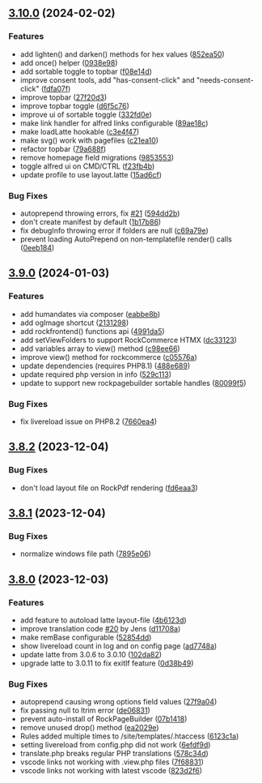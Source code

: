 ## [3.10.0](https://github.com/baumrock/RockFrontend/compare/v3.9.0...v3.10.0) (2024-02-02)


### Features

* add lighten() and darken() methods for hex values ([852ea50](https://github.com/baumrock/RockFrontend/commit/852ea5008d8220e1724aacf54af05e8888f8237a))
* add once() helper ([0938e98](https://github.com/baumrock/RockFrontend/commit/0938e98c84f88b7ff585f8d89494edabeafc53a0))
* add sortable toggle to topbar ([f08e14d](https://github.com/baumrock/RockFrontend/commit/f08e14d39d3c55b9a3728e46dbb90d9966638b39))
* improve consent tools, add "has-consent-click" and "needs-consent-click" ([fdfa07f](https://github.com/baumrock/RockFrontend/commit/fdfa07fe31afba74ce9e456afe8742761b5c2270))
* improve topbar ([27f20d3](https://github.com/baumrock/RockFrontend/commit/27f20d3ab00ab7b6a8fd80d35921551fe8bd5179))
* improve topbar toggle ([d6f5c76](https://github.com/baumrock/RockFrontend/commit/d6f5c762d5a23666227c893d0ff06360f5431f76))
* improve ui of sortable toggle ([332fd0e](https://github.com/baumrock/RockFrontend/commit/332fd0e65fc1438cded81a2842dc2173f50bf2a0))
* make link handler for alfred links configurable ([89ae18c](https://github.com/baumrock/RockFrontend/commit/89ae18c67dbc44cd89a46ddf2458627518e1d836))
* make loadLatte hookable ([c3e4f47](https://github.com/baumrock/RockFrontend/commit/c3e4f47196d5d5f86759a503a418211a370ff7c7))
* make svg() work with pagefiles ([c21ea10](https://github.com/baumrock/RockFrontend/commit/c21ea10f72fda25588504b2c9b4b60a5f265aa3a))
* refactor topbar ([79a688f](https://github.com/baumrock/RockFrontend/commit/79a688ff6907193c9072858ee4f099c452f0cf07))
* remove homepage field migrations ([9853553](https://github.com/baumrock/RockFrontend/commit/9853553bbb5a24cdb0fb6563d5a62d39280f48ed))
* toggle alfred ui on CMD/CTRL ([f23fb4b](https://github.com/baumrock/RockFrontend/commit/f23fb4ba7b1a70fab54b68a291454c059b00b804))
* update profile to use layout.latte ([15ad6cf](https://github.com/baumrock/RockFrontend/commit/15ad6cfa032c0b37c6e6db10d608f8d80d975b2e))


### Bug Fixes

* autoprepend throwing errors, fix [#21](https://github.com/baumrock/RockFrontend/issues/21) ([594dd2b](https://github.com/baumrock/RockFrontend/commit/594dd2b1090519cc43f585919e7d47d9c472f381))
* don't create manifest by default ([1b17b86](https://github.com/baumrock/RockFrontend/commit/1b17b862c34133fb67a29373ccf1e82198a917d3))
* fix debugInfo throwing error if folders are null ([c69a79e](https://github.com/baumrock/RockFrontend/commit/c69a79e382d51b2bdc3697886a6a35fc6567aabb))
* prevent loading AutoPrepend on non-templatefile render() calls ([0eeb184](https://github.com/baumrock/RockFrontend/commit/0eeb1840e2eade6f27e9ebbfb4a378b7374324e4))

## [3.9.0](https://github.com/baumrock/RockFrontend/compare/v3.8.2...v3.9.0) (2024-01-03)


### Features

* add humandates via composer ([eabbe8b](https://github.com/baumrock/RockFrontend/commit/eabbe8b2b4d9ece590ec5a30ae6b26f9afe1986c))
* add ogImage shortcut ([2131298](https://github.com/baumrock/RockFrontend/commit/2131298635b09fcefed49fbbbdc1ba4def265a28))
* add rockfrontend() functions api ([4991da5](https://github.com/baumrock/RockFrontend/commit/4991da52481f11d79df9e90a7635b03f7ad64e87))
* add setViewFolders to support RockCommerce HTMX ([dc33123](https://github.com/baumrock/RockFrontend/commit/dc3312329ba620a3008e77fd2117b726c9efbe2a))
* add variables array to view() method ([c98ee66](https://github.com/baumrock/RockFrontend/commit/c98ee667712de44bd697fade8a93dc0a40042a81))
* improve view() method for rockcommerce ([c05576a](https://github.com/baumrock/RockFrontend/commit/c05576a3393c277d4d143938e0ac519e6df4ec6a))
* update dependencies (requires PHP8.1) ([488e689](https://github.com/baumrock/RockFrontend/commit/488e68937c5356504b39adbebe461466c077b306))
* update required php version in info ([529c113](https://github.com/baumrock/RockFrontend/commit/529c113eb36a2c3a47e955d5f68c1264f751811c))
* update to support new rockpagebuilder sortable handles ([80099f5](https://github.com/baumrock/RockFrontend/commit/80099f5770803bff1ff5eee82adba769670a6f83))


### Bug Fixes

* fix livereload issue on PHP8.2 ([7660ea4](https://github.com/baumrock/RockFrontend/commit/7660ea423a6a7ac9d315f61d2c4d682f65f136c5))

## [3.8.2](https://github.com/baumrock/RockFrontend/compare/v3.8.1...v3.8.2) (2023-12-04)


### Bug Fixes

* don't load layout file on RockPdf rendering ([fd6eaa3](https://github.com/baumrock/RockFrontend/commit/fd6eaa33600d8435354e2c1055685349d4b5132a))

## [3.8.1](https://github.com/baumrock/RockFrontend/compare/v3.8.0...v3.8.1) (2023-12-04)


### Bug Fixes

* normalize windows file path ([7895e06](https://github.com/baumrock/RockFrontend/commit/7895e06254329b333d5ac4a38110cbb1b3804209))

## [3.8.0](https://github.com/baumrock/RockFrontend/compare/v3.7.0...v3.8.0) (2023-12-03)


### Features

* add feature to autoload latte layout-file ([4b6123d](https://github.com/baumrock/RockFrontend/commit/4b6123dbec0d05b5141d4225a531134821fe681f))
* improve translation code [#20](https://github.com/baumrock/RockFrontend/issues/20) by Jens ([d11708a](https://github.com/baumrock/RockFrontend/commit/d11708a77b5e62cb1d802588eda870a5a9a1fdf2))
* make remBase configurable ([52854dd](https://github.com/baumrock/RockFrontend/commit/52854dd114087490acd1775c04703b9699e52ad6))
* show livereload count in log and on config page ([ad7748a](https://github.com/baumrock/RockFrontend/commit/ad7748a8aeb1d1427ac13b0201c460c3b5d5a81c))
* update latte from 3.0.6 to 3.0.10 ([102da82](https://github.com/baumrock/RockFrontend/commit/102da82100f66f8fd177edfac307f8fda124c246))
* upgrade latte to 3.0.11 to fix exitIf feature ([0d38b49](https://github.com/baumrock/RockFrontend/commit/0d38b492ec03f743019baa93f3c21184878ba995))


### Bug Fixes

* autoprepend causing wrong options field values ([27f9a04](https://github.com/baumrock/RockFrontend/commit/27f9a048338279325a3e48f601189a878006b27e))
* fix passing null to ltrim error ([de06831](https://github.com/baumrock/RockFrontend/commit/de0683145c2dc1e66a59ba91af82942c67c6d6f3))
* prevent auto-install of RockPageBuilder ([07b1418](https://github.com/baumrock/RockFrontend/commit/07b141860b22e68d6a047565bfb2118b66f41b01))
* remove unused drop() method ([ea2029e](https://github.com/baumrock/RockFrontend/commit/ea2029e8496f5d3fbd8dc716065fa3915848ff19))
* Rules added multiple times to /site/templates/.htaccess ([6123c1a](https://github.com/baumrock/RockFrontend/commit/6123c1ab21779ddc1bcdee1a60f6ff2c8bb39773))
* setting livereload from config.php did not work ([6efdf9d](https://github.com/baumrock/RockFrontend/commit/6efdf9d19cecdebe1c649b8b0da1ccf128bade41))
* translate.php breaks regular PHP translations ([578c34d](https://github.com/baumrock/RockFrontend/commit/578c34d6658d9b2511cc95df6547580d0196b261))
* vscode links not working with .view.php files ([7f68831](https://github.com/baumrock/RockFrontend/commit/7f68831e6b7c7ab2c2e99084719f95795f6b9e34))
* vscode links not working with latest vscode ([823d2f6](https://github.com/baumrock/RockFrontend/commit/823d2f6e4bd77c38dbe5fe4c96ad33555f47edcc))

